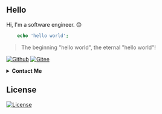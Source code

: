 ## Hello

Hi, I'm a software engineer. 😊

```php
    echo 'hello world';
```

> The beginning "hello world", the eternal "hello world"!

[![Github](https://img.shields.io/badge/roiwk-181717?logo=github)](https://github.com/roiwk)
[![Gitee](https://img.shields.io/badge/roiwk-C71D23?logo=gitee)](https://gitee.com/roiwk)

<details>
  <summary>
      <strong>Contact Me</strong>
  </summary>

* <a href="mailto:changewker@foxmail">
    <img src="https://img.shields.io/badge/changewker@foxmail.com-white?logo=gmail" alt="email" title="changewker@foxmail"/>
  </a>
* <a href="https://www.roiwk.cn">
    <img src="https://img.shields.io/badge/博客-roiwk-white?logo=hugo" alt="blog" title="https://www.roiwk.cn"/>
  </a>
</details>

## License

[![License](https://img.shields.io/badge/license-GPL3.0-green)](./LICENSE)
